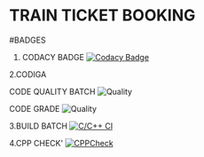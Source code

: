 # TRAIN TICKET BOOKING

#BADGES
1. CODACY BADGE
[![Codacy Badge](https://app.codacy.com/project/badge/Grade/2e7065024d16448b806dddc8ae9c5892)](https://www.codacy.com/gh/patilsliet/PRACTICE_PRJ/dashboard?utm_source=github.com&amp;utm_medium=referral&amp;utm_content=patilsliet/PRACTICE_PRJ&amp;utm_campaign=Badge_Grade)

2.CODIGA

CODE QUALITY BATCH
![Quality](https://api.codiga.io/project/32280/score/svg)

CODE GRADE 
![Quality](https://api.codiga.io/project/32280/status/svg)

3.BUILD BATCH
[![C/C++ CI](https://github.com/patilsliet/PRACTICE_PRJ/actions/workflows/c-cpp.yml/badge.svg)](https://github.com/patilsliet/PRACTICE_PRJ/actions/workflows/c-cpp.yml)

4.CPP CHECK'
[![CPPCheck](https://github.com/patilsliet/PRACTICE_PRJ/actions/workflows/cpcheck.yml/badge.svg)](https://github.com/patilsliet/PRACTICE_PRJ/actions/workflows/cpcheck.yml)
